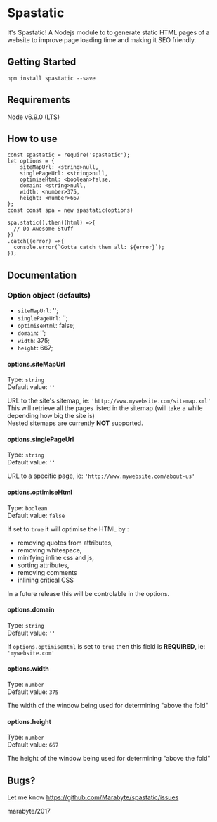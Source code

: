 # Spastatic
It's Spastatic! A Nodejs module to to generate static HTML pages of a website to improve page loading time and making it SEO friendly.

## Getting Started
`npm install spastatic --save`

## Requirements
Node v6.9.0 (LTS)

## How to use

```
const spastatic = require('spastatic');
let options = {
    siteMapUrl: <string>null,
    singlePageUrl: <string>null,
    optimiseHtml: <boolean>false,
    domain: <string>null,
    width: <number>375,
    height: <number>667
};
const const spa = new spastatic(options)

spa.static().then((html) =>{
  // Do Awesome Stuff
})
.catch((error) =>{
  console.error(`Gotta catch them all: ${error}`);
});
```
## Documentation

### Option object (defaults)

* `siteMapUrl`: '';
* `singlePageUrl`: '';
* `optimiseHtml`: false;
* `domain`: '';
* `width`:  375;
* `height`: 667;

#### options.siteMapUrl
Type: `string`  
Default value: `''`  

URL to the site's sitemap, ie: `'http://www.mywebsite.com/sitemap.xml'`  
This will retrieve all the pages listed in the sitemap (will take a while depending how big the site is)  
Nested sitemaps are currently **NOT** supported.


#### options.singlePageUrl
Type: `string`  
Default value: `''`  

URL to a specific page, ie: `'http://www.mywebsite.com/about-us'`

  
#### options.optimiseHtml
Type: `boolean`  
Default value: `false` 

If set to `true` it will optimise the HTML by : 
* removing quotes from attributes,
* removing whitespace,
* minifying inline css and js,
* sorting attributes,
* removing comments  
* inlining critical CSS

In a future release this will be controlable in the options.


#### options.domain
Type: `string`  
Default value: `''`  

If `options.optimiseHtml` is set to `true` then this field is **REQUIRED**, ie: `'mywebsite.com'`


#### options.width
Type: `number`  
Default value: `375` 

The width of the window being used for determining "above the fold"


#### options.height
Type: `number`  
Default value: `667` 

The height of the window being used for determining "above the fold"


## Bugs?

Let me know <https://github.com/Marabyte/spastatic/issues>





marabyte/2017